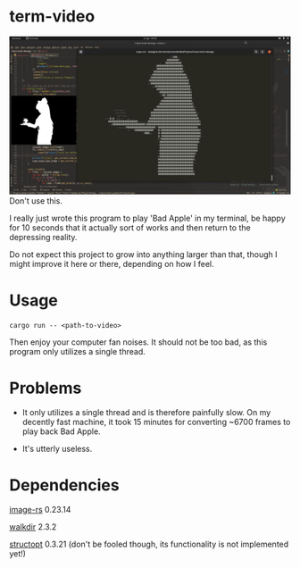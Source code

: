 # term-video
![Preview](preview.png)
Don't use this.

I really just wrote this program to play 'Bad Apple' in my terminal, be happy for 10 seconds that it actually sort of works and then return to the depressing reality.

Do not expect this project to grow into anything larger than that, though I might improve it here or there, depending on how I feel.

# Usage
```cargo run -- <path-to-video>```

Then enjoy your computer fan noises. It should not be too bad, as this program only utilizes a single thread.

# Problems
- It only utilizes a single thread and is therefore painfully slow. On my decently fast machine, it took 15 minutes for converting ~6700 frames to play back Bad Apple.

- It's utterly useless.

# Dependencies

[image-rs](https://github.com/image-rs/image) 0.23.14

[walkdir](https://github.com/BurntSushi/walkdir) 2.3.2

[structopt](https://github.com/TeXitoi/structopt) 0.3.21 (don't be fooled though, its functionality is not implemented yet!)

